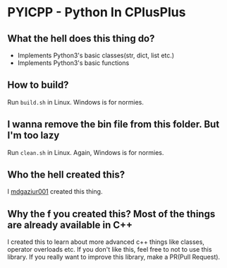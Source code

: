 # PYICPP - Python In CPlusPlus


## What the hell does this thing do?
- Implements Python3's basic classes(str, dict, list etc.)
- Implements Python3's basic functions


## How to build?
Run ```build.sh``` in Linux. Windows is for normies.

## I wanna remove the bin file from this folder. But I'm too lazy
Run ```clean.sh``` in Linux. Again, Windows is for normies.



## Who the hell created this?
I [mdgaziur001](https://github.com/mdgaziur) created this thing.


## Why the f you created this? Most of the things are already available in C++
I created this to learn about more advanced c++ things like classes, operator overloads etc. If you don't like this, feel free to not to use this library. If you really want to improve this library, make a PR(Pull Request).
